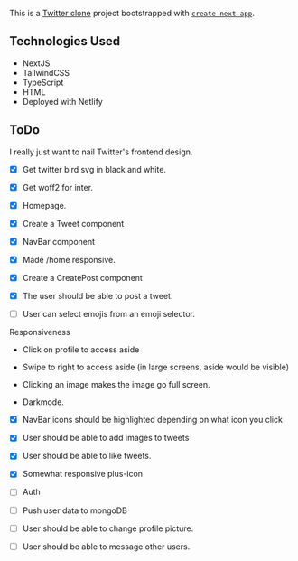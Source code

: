 This is a [Twitter clone](https://twitt3r-clone.netlify.app/) project bootstrapped with [`create-next-app`](https://nextjs.org/docs/app/api-reference/cli/create-next-app).

## Technologies Used
-  NextJS
-  TailwindCSS
-  TypeScript
-  HTML
- Deployed with Netlify

## ToDo
I really just want to nail Twitter's frontend design.
- [x] Get twitter bird svg in black and white.
- [x] Get woff2 for inter.
- [x] Homepage.
- [x] Create a Tweet component
- [x] NavBar component
- [x] Made /home responsive.
- [x] Create a CreatePost component
- [x] The user should be able to post a tweet.
- [ ] User can select emojis from an emoji selector.


Responsiveness
- Click on profile to access aside
- Swipe to right to access aside (in large screens, aside would be visible)
- Clicking an image makes the image go full screen.

- Darkmode.

- [x] NavBar icons should be highlighted depending on what icon you click

- [x] User should be able to add images to tweets

- [x] User should be able to like tweets.

- [x] Somewhat responsive plus-icon


- [ ] Auth
- [ ] Push user data to mongoDB
- [ ] User should be able to change profile picture.
- [ ] User should be able to message other users.
